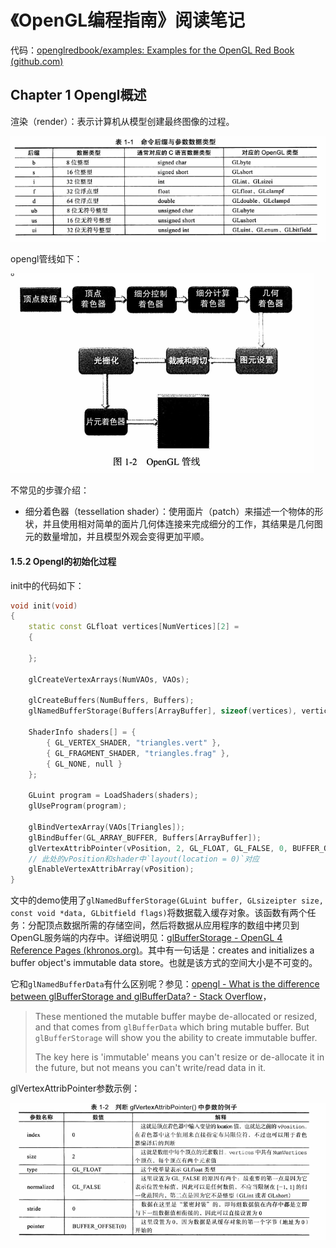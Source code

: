 # 《OpenGL编程指南》阅读笔记

代码：[openglredbook/examples: Examples for the OpenGL Red Book (github.com)](https://github.com/openglredbook/examples)

## Chapter 1 Opengl概述

渲染（render）：表示计算机从模型创建最终图像的过程。

![](./image/table1-1.png)

opengl管线如下：

![](./image/figure1-2.png)

不常见的步骤介绍：

- 细分着色器（tessellation shader）：使用面片（patch）来描述一个物体的形状，并且使用相对简单的面片几何体连接来完成细分的工作，其结果是几何图元的数量增加，并且模型外观会变得更加平顺。

#### 1.5.2 Opengl的初始化过程

init中的代码如下：

```c++
void init(void)
{
    static const GLfloat vertices[NumVertices][2] = 
    {
        
    };
    
    glCreateVertexArrays(NumVAOs, VAOs);
    
    glCreateBuffers(NumBuffers, Buffers);
    glNamedBufferStorage(Buffers[ArrayBuffer], sizeof(vertices), vertices, 0);
    
    ShaderInfo shaders[] = {
        { GL_VERTEX_SHADER, "triangles.vert" },
        { GL_FRAGMENT_SHADER, "triangles.frag" },
        { GL_NONE, null }
    };
    
    GLuint program = LoadShaders(shaders);
    glUseProgram(program);
    
    glBindVertexArray(VAOs[Triangles]);
    glBindBuffer(GL_ARRAY_BUFFER, Buffers[ArrayBuffer]);
    glVertexAttribPointer(vPosition, 2, GL_FLOAT, GL_FALSE, 0, BUFFER_OFFSET(0));
    // 此处的vPosition和shader中`layout(location = 0)`对应
    glEnableVertexAttribArray(vPosition); 
}
```

文中的demo使用了`glNamedBufferStorage(GLuint buffer, GLsizeipter size, const void *data, GLbitfield flags)`将数据载入缓存对象。该函数有两个任务：分配顶点数据所需的存储空间，然后将数据从应用程序的数组中拷贝到OpenGL服务端的内存中。详细说明见：[glBufferStorage - OpenGL 4 Reference Pages (khronos.org)](https://www.khronos.org/registry/OpenGL-Refpages/gl4/html/glBufferStorage.xhtml)。其中有一句话是：creates and initializes a buffer object's immutable data store。也就是该方式的空间大小是不可变的。

它和`glNamedBufferData`有什么区别呢？参见：[opengl - What is the difference between glBufferStorage and glBufferData? - Stack Overflow](https://stackoverflow.com/questions/27810542/what-is-the-difference-between-glbufferstorage-and-glbufferdata)，

> These mentioned the mutable buffer maybe de-allocated or resized, and that comes from `glBufferData` which bring mutable buffer. But `glBufferStorage` will show you the ability to create immutable buffer.
>
> The key here is 'immutable' means you can't resize or de-allocate it in the future, but not means you can't write/read data in it.

glVertexAttribPointer参数示例：

![](./image/table1-2.png)

